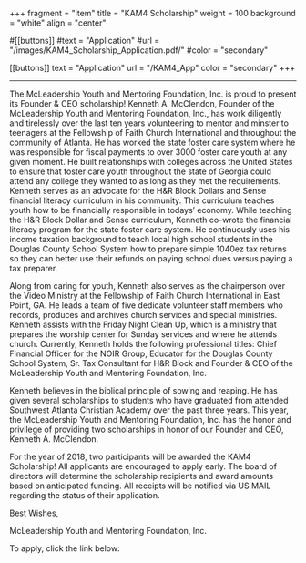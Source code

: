 +++
fragment = "item"
title = "KAM4 Scholarship"
weight = 100
background = "white"
align = "center"

#[[buttons]]
  #text = "Application"
  #url = "/images/KAM4_Scholarship_Application.pdf/"
  #color = "secondary"

[[buttons]]
  text = "Application"
  url = "/KAM4_App"
  color = "secondary"
+++

***
The McLeadership Youth and Mentoring Foundation, Inc. is proud to present its Founder & CEO  scholarship! Kenneth A. McClendon, Founder of the McLeadership Youth and Mentoring Foundation, Inc., has work diligently and tirelessly over the last ten years volunteering to mentor and minster to teenagers at the Fellowship of Faith Church International and throughout the community of Atlanta. He has worked the state foster care system where he was responsible for fiscal payments to over 3000 foster care youth at any given moment. He built relationships with colleges across the United States to ensure that foster care youth throughout the state of Georgia could attend any college they wanted to as long as they met the requirements. Kenneth serves as an advocate for the H&R Block Dollars and Sense financial literacy curriculum in his community. This curriculum teaches youth how to be financially responsible in todays’ economy. While teaching the H&R Block Dollar and Sense curriculum, Kenneth co-wrote the financial literacy program for the state foster care system. He continuously uses his income taxation background to teach local high school students in the Douglas County School System how to prepare simple 1040ez tax returns so they can better use their refunds on paying school dues versus paying a tax preparer.



Along from caring for youth, Kenneth also serves as the chairperson over the Video Ministry at the Fellowship of Faith Church International in East Point, GA. He leads a team of five dedicate volunteer staff members who records, produces and archives church services and special ministries. Kenneth assists with the Friday Night Clean Up, which is a ministry that prepares the worship center for Sunday services and where he attends church. Currently, Kenneth holds the following professional titles: Chief Financial Officer for the NOIR Group, Educator for the Douglas County School System, Sr. Tax Consultant for H&R Block and Founder & CEO of the McLeadership Youth and Mentoring Foundation, Inc.



Kenneth believes in the biblical principle of sowing and reaping. He has given several scholarships to students who have graduated from attended Southwest Atlanta Christian Academy over the past three years. This year, the McLeadership Youth and Mentoring Foundation, Inc. has the honor and privilege of providing two scholarships in honor of our Founder and CEO, Kenneth A. McClendon.



For the year of 2018, two participants will be awarded the KAM4 Scholarship! All applicants are encouraged to apply early. The board of directors will determine the scholarship recipients and award amounts based on anticipated funding. All receipts will be notified via US MAIL regarding the status of their application.



Best Wishes,





McLeadership Youth and Mentoring Foundation, Inc.


To apply, click the link below: